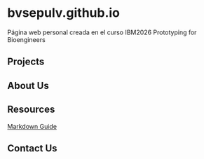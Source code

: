 # bvsepulv.github.io
Página web personal creada en el curso IBM2026 Prototyping for Bioengineers 

## Projects

## About Us

## Resources

[Markdown Guide](https://docs.github.com/es/get-started/writing-on-github/getting-started-with-writing-and-formatting-on-github/basic-writing-and-formatting-syntax)

## Contact Us



